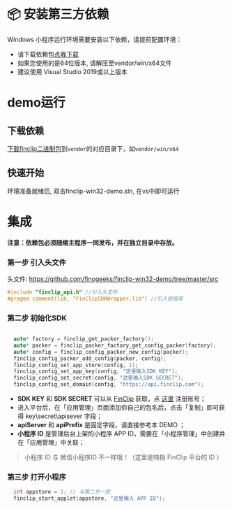 # 📦 安装第三方依赖
Windows 小程序运行环境需要安装以下依赖，请提前配置环境：
- 请下载依赖包[点我下载](https://github.com/finogeeks/finclip-win32-demo/releases)
- 如果您使用的是64位版本, 请解压至vendor/win/x64文件
- 建议使用 Visual Studio 2019或以上版本

# demo运行
## 下载依赖
[下载finclip二进制包](https://github.com/finogeeks/finclip-win32-demo/releases)到`vendor`的对应目录下，如`vendor/win/x64`

## 快速开始

环境准备就绪后, 双击finclip-win32-demo.sln, 在vs中即可运行

# 集成

**注意：依赖包必须随缩主程序一同发布，并在独立目录中存放。**
### 第一步 引入头文件

头文件: https://github.com/finogeeks/finclip-win32-demo/tree/master/src

```c++
#include "finclip_api.h" //引入头文件
#pragma comment(lib, "FinClipSDKWrapper.lib") //引入链接库
```

### 第二步 初始化SDK

```c++

  auto* factory = finclip_get_packer_factory();
  auto* packer = finclip_packer_factory_get_config_packer(factory);
  auto* config = finclip_config_packer_new_config(packer);
  finclip_config_packer_add_config(packer, config);
  finclip_config_set_app_store(config, 1);
  finclip_config_set_app_key(config, "这里输入SDK KEY");
  finclip_config_set_secret(config, "这里输入SDK SECRET");
  finclip_config_set_domain(config, "https://api.finclip.com");
```

- **SDK KEY** 和 **SDK SECRET** 可以从 [FinClip](https://finclip.com/#/home)  获取，点 [这里](https://finclip.com/#/register) 注册账号；
- 进入平台后，在「应用管理」页面添加你自己的包名后，点击「复制」即可获得  key\secret\apisever 字段；
- **apiServer** 和 **apiPrefix** 是固定字段，请直接参考本 DEMO ；
- **小程序 ID** 是管理后台上架的小程序 APP ID，需要在「小程序管理」中创建并在「应用管理」中关联；
> 小程序 ID 与 微信小程序ID 不一样哦！（这里是特指 FinClip 平台的 ID ）


### 第三步 打开小程序

```c++
  int appstore = 1; // 与第二步一致
  finclip_start_applet(appstore, "这里输入 APP ID");
```